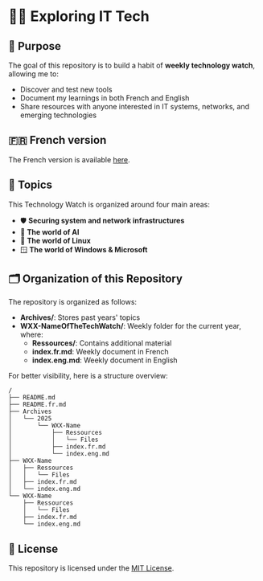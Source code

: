 # 🧑‍💻 Exploring IT Tech  

## 📝 Purpose  
The goal of this repository is to build a habit of **weekly technology watch**, allowing me to:  
- Discover and test new tools  
- Document my learnings in both French and English  
- Share resources with anyone interested in IT systems, networks, and emerging technologies  

## 🇫🇷 French version  
The French version is available [here](README.md).  

## 🎯 Topics  
This Technology Watch is organized around four main areas:  
- 🛡️ **Securing system and network infrastructures**  
- 🤖 **The world of AI**  
- 🐧 **The world of Linux**  
- 🪟 **The world of Windows & Microsoft**  

## 🗂️ Organization of this Repository  
The repository is organized as follows:  
- **Archives/**: Stores past years' topics  
- **WXX-NameOfTheTechWatch/**: Weekly folder for the current year, where:  
  - **Ressources/**: Contains additional material
  - **index.fr.md**: Weekly document in French  
  - **index.eng.md**: Weekly document in English  

For better visibility, here is a structure overview:  
```text
/
├── README.md
├── README.fr.md
├── Archives
│   └── 2025
│       └── WXX-Name
│           ├── Ressources
│           │   └── Files
│           ├── index.fr.md
│           └── index.eng.md
├── WXX-Name
│   ├── Ressources
│   │   └── Files
│   ├── index.fr.md
│   └── index.eng.md
└── WXX-Name
    ├── Ressources
    │   └── Files
    ├── index.fr.md
    └── index.eng.md
```

## 📜 License  
This repository is licensed under the [MIT License](LICENSE).